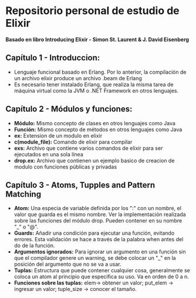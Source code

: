# Repositorio personal de estudio de Elixir
**Basado en libro Introducing Elixir - Simon St. Laurent & J. David Eisenberg**

## Capítulo 1 - Introduccion:
+ Lenguaje funcional basado en Erlang. Por lo anterior, la compilación de un archivo elixir produce un archivo .beam de Erlang
+ Es necesario tener instalado Erlang, que realiza la misma tarea de máquina virtual como la JVM o .NET Framework en otros lenguajes.

## Capítulo 2 - Módulos y funciones:
+ **Módulo:** Mismo concepto de clases en otros lenguajes como Java
+ **Función:** Mismo concepto de métodos en otros lenguajes como Java
+ **ex:**  Extension de un modulo en elixir
+ **c(module_file):** Comando de elixir para compilar
+ **exs:** Archivo que contiene varios comandos de elixir para ser ejecutados en una sola línea
+ **drop.ex:** Archivo que contienen un ejemplo basico de creacion de modulo con funciones públicas y privadas

## Capítulo 3 - Atoms, Tupples and Pattern Matching
+ **Atom:** Una especia de variable definida por los ":" con un nombre, el valor que guarda es el mismo nombre. Ver la implementación realizada sobre las funciones del módulo drop. Pueden contener en su nombre "_" o "@".
+ **Guards:** Añadir una condición para ejecutar una función, evitando errores. Esta validación se hace a través de la palabra when antes del do de la función.
+ **Argumentos ignorados:** Para ignorar un argumento en una función sin que el compilador genere un warning, se debe colocar un "_" en la posición del argumento que no se va a usar.
+ **Tuplas:** Estructura que puede contener cualquier cosa, generalmente se coloca un atom al principio que especifica su uso. Va en orden de 0 a n. 
+ **Funciones sobre las tuplas:** elem-> obtener un valor; put_elem -> ingresar un valor; tuple_size -> conocer el tamaño.

